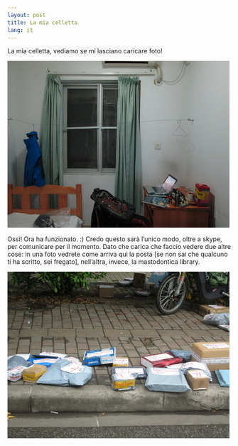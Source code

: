 ```yaml
---
layout: post
title: La mia celletta
lang: it
---
```


La mia celletta, vediamo se mi lasciano caricare foto!

<img src="../src/images/wp/2013/03/tumblr_inline_mj298gTSQe1qz4rgp.jpg" />

Oss&igrave;! Ora ha funzionato. :) Credo questo sar&agrave; l&rsquo;unico modo, oltre a skype, per comunicare per il momento.
Dato che carica che faccio vedere due altre cose: in una foto vedrete come arriva qui la posta [se non sai che qualcuno ti ha scritto, sei fregato], nell&rsquo;altra, invece, la mastodontica library.

<img src="../src/images/wp/2013/03/tumblr_inline_mj29golnFs1qz4rgp.jpg" />
